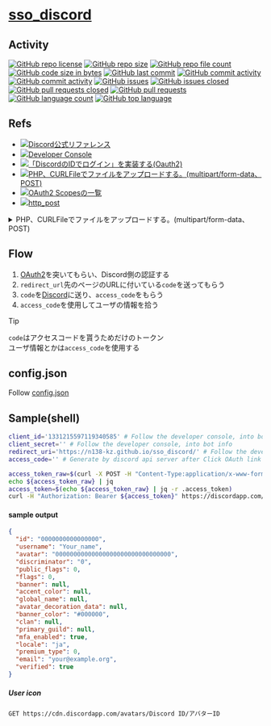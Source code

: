 # [sso_discord](https://github.com/n138-kz/sso_discord)

## Activity

[![GitHub repo license](https://img.shields.io/github/license/n138-kz/sso_discord)](/LICENSE)
[![GitHub repo size](https://img.shields.io/github/repo-size/n138-kz/sso_discord)](/../../)
[![GitHub repo file count](https://img.shields.io/github/directory-file-count/n138-kz/sso_discord)](/../../)
[![GitHub code size in bytes](https://img.shields.io/github/languages/code-size/n138-kz/sso_discord)](/../../)
[![GitHub last commit](https://img.shields.io/github/last-commit/n138-kz/sso_discord)](/../../commits)
[![GitHub commit activity](https://img.shields.io/github/commit-activity/w/n138-kz/sso_discord)](/../../commits)
[![GitHub commit activity](https://img.shields.io/github/commit-activity/t/n138-kz/sso_discord)](/../../commits)
[![GitHub issues](https://img.shields.io/github/issues/n138-kz/sso_discord)](/../../issues)
[![GitHub issues closed](https://img.shields.io/github/issues-closed/n138-kz/sso_discord)](/../../issues)
[![GitHub pull requests closed](https://img.shields.io/github/issues-pr-closed/n138-kz/sso_discord)](/../../pulls)
[![GitHub pull requests](https://img.shields.io/github/issues-pr/n138-kz/sso_discord)](/../../pulls)
[![GitHub language count](https://img.shields.io/github/languages/count/n138-kz/sso_discord)](/../../)
[![GitHub top language](https://img.shields.io/github/languages/top/n138-kz/sso_discord)](/../../)

## Refs

- [![](https://www.google.com/s2/favicons?size=64&domain=https://discord.com)Discord公式リファレンス](https://discord.com/developers/docs/topics/oauth2)
- [![](https://www.google.com/s2/favicons?size=64&domain=https://discord.com)Developer Console](https://discord.com/developers/applications)
- [![](https://www.google.com/s2/favicons?size=64&domain=https://qiita.com)「DiscordのIDでログイン」を実装する(Oauth2)](https://qiita.com/masayoshi4649/items/46fdb744cb8255f5eb98)
- [![](https://www.google.com/s2/favicons?size=64&domain=https://qiita.com)PHP、CURLFileでファイルをアップロードする。(multipart/form-data、POST)](https://qiita.com/Pell/items/4ed98c906fd6a580a33f)
- [![](https://www.google.com/s2/favicons?size=64&domain=https://scrapbox.io)OAuth2 Scopesの一覧](https://scrapbox.io/discordwiki/OAuth2_Scopes%E3%81%AE%E4%B8%80%E8%A6%A7)
- [![](https://www.google.com/s2/favicons?size=64&domain=https://github.com)http_post](https://github.com/n138-kz/http_post)

<details>
<summary>PHP、CURLFileでファイルをアップロードする。(multipart/form-data、POST)</summary>

```php
$curl_file = new \CURLFile($_FILES['uploadfile']["tmp_name"], $_FILES['uploadfile']["type"], $_FILES['uploadfile']["name"]);
$option = [
    'aaa' => 'AAA',
    'bbb' => 'BBB',
];
$option_encode = json_encode($option);
$param = [
    // $curl_fileと、その他に必要なパラメータがあればここに追加。
    'file' => $curl_file,
    'pass' => "abcdef",
    'option' => $option_encode,
];
$postdata = $param;

$ch = curl_init();
curl_setopt($ch, CURLOPT_URL, "https://xxx.jp/yyy/zzz.php");
curl_setopt($ch, CURLOPT_RETURNTRANSFER, true);
curl_setopt($ch, CURLOPT_HTTPHEADER, array("Content-Type: multipart/form-data"));
curl_setopt($ch, CURLOPT_POST, true);
curl_setopt($ch, CURLOPT_POSTFIELDS, $postdata);
$result = curl_exec($ch);
$result_decode = json_decode($result, true);
```

</details>

## Flow

1. [OAuth2](https://discord.com/oauth2/authorize?client_id=1331215597119340585&response_type=code&redirect_uri=https%3A%2F%2Fn138-kz.github.io%2Fsso_discord%2F&scope=identify+email)を突いてもらい、Discord側の認証する
2. `redirect_url`先のページのURLに付いている`code`を送ってもらう
3. `code`を[Discord](https://discordapp.com/api/oauth2/token)に送り、`access_code`をもらう
4. `access_code`を使用してユーザの情報を拾う

> [!TIP]
> `code`はアクセスコードを貰うためだけのトークン  
> ユーザ情報とかは`access_code`を使用する

## config.json

Follow [config.json](/docs/config.json)

## Sample(shell)

```sh
client_id='1331215597119340585' # Follow the developer console, into bot info
client_secret='' # Follow the developer console, into bot info
redirect_uri='https://n138-kz.github.io/sso_discord/' # Follow the developer console, into bot info
access_code='' # Generate by discord api server after Click OAuth link then auth

access_token_raw=$(curl -X POST -H "Content-Type:application/x-www-form-urlencoded" -d "client_id=${client_id}&client_secret=${client_secret}&grant_type=authorization_code&code=${access_code}&redirect_uri=${redirect_uri}" https://discordapp.com/api/oauth2/token)
echo ${access_token_raw} | jq
access_token=$(echo ${access_token_raw} | jq -r .access_token)
curl -H "Authorization: Bearer ${access_token}" https://discordapp.com/api/users/@me
```

#### sample output

```json
{
  "id": "0000000000000000",
  "username": "Your_name",
  "avatar": "00000000000000000000000000000000",
  "discriminator": "0",
  "public_flags": 0,
  "flags": 0,
  "banner": null,
  "accent_color": null,
  "global_name": null,
  "avatar_decoration_data": null,
  "banner_color": "#000000",
  "clan": null,
  "primary_guild": null,
  "mfa_enabled": true,
  "locale": "ja",
  "premium_type": 0,
  "email": "your@example.org",
  "verified": true
}

```

##### User icon
```http
GET https://cdn.discordapp.com/avatars/Discord ID/アバターID
```
